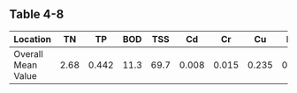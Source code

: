 ## Table 4-8

| **Location**       | **TN** | **TP** | **BOD** | **TSS** | **Cd** | **Cr** | **Cu** | **Fe** | **Ni** | **Pb** | **Zn** |
| ------------------ | ------ | ------ | ------- | ------- | ------ | ------ | ------ | ------ | ------ | ------ | ------ |
| Overall Mean Value | 2.68   | 0.442  | 11.3    | 69.7    | 0.008  | 0.015  | 0.235  | 0.30   | 0.062  | 0.146  | —      |
